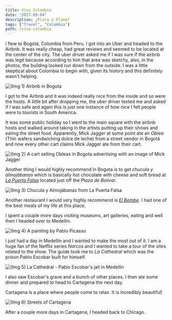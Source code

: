 ```yaml
---
title: Viva Colombia
date: "2017-09-04"
description: ¿Plata o Plomo?
tags: ["Travel", "Colombia"]
path: /viva-colombia
---
```


I flew to Bogotá, Colombia from Peru. I got into an Uber and headed to the Airbnb.
It was really cheap, had great reviews and seemed to be located at the center
of the city. The uber driver asked me if I was sure if the airbnb was legit
because according to him that area was sketchy, also, in the photos, the building
looked run down from the outside. I was a little skeptical about Colombia to
begin with, given its history and this definitely wasn't helping.

![(Img 1) Airbnb in Bogota](../images/2017-09-04-viva-colombia/bogota_airbnb.png)

I got to the Airbnb and it was indeed really nice from the inside and so were
the hosts. A little bit after dropping me, the uber driver texted me and asked
if I was safe and again this is just one instance of how nice I felt people
were to tourists in South America.

It was some public holiday so I went to the main square with the airbnb hosts
and walked around taking in the artists putting up their shows and eating the
street food. Apparently, Mick Jagger at some point ate an _Oblea_ (Thin wafers
  sandwiching dulce de leche) from a street vendor in Bogotá and now every
  other cart claims Mick Jagger ate from their cart.

![(Img 2) A cart selling Obleas in Bogota advertising with an image of Mick Jagger](../images/2017-09-04-viva-colombia/bogota_mick_jagger_obleas.png)

Another thing I would highly recommend in Bogota is to get _chucula y almojábanas_ which
is basically hot chocolate with cheese and soft bread at [_La Puerta Falsa_](https://www.lonelyplanet.com/colombia/bogota/restaurants/la-puerta-falsa/a/poi-eat/419079/363308) located just off the _Plaza de Bolívar_.

![(Img 3) Chucula y Almojábanas from La Puerta Falsa](../images/2017-09-04-viva-colombia/hot_chocolate_bogota.jpeg)

Another restaurant I would very highly recommend is [_El Bembe_](https://www.tripadvisor.com/Restaurant_Review-g294074-d3780825-Reviews-El_Bembe-Bogota.html). I had one of
the best meals of my life at this place.

I spent a couple more days visiting museums, art galleries, eating and well
then I headed over to Medellín.

![(Img 4) A painting by Pablo Picasso](../images/2017-09-04-viva-colombia/pablo_picasso_bogota.jpeg)

I just had a day in Medellín and I wanted to make the most out of it. I am a
huge fan of the Netflix series _Narcos_ and I wanted to take a tour of the sites
related to the show. The guide took me to _La Cathedral_ which was the prison
Pablo Escobar built for himself.

![(Img 5) La Cathedral - Pablo Escobar's jail in Medellin](../images/2017-09-04-viva-colombia/la_cathedral_medellin.jpeg)

I also saw Escobar's grave and a bunch of other places. I then ate some dinner
and prepared to head to Cartagena the next day.

Cartagena is a place where people come to relax. It is incredibly beautiful!

![(Img 6) Streets of Cartagena](../images/2017-09-04-viva-colombia/cartagena_streets.jpeg)

After a couple more days in Cartagena, I headed back to Chicago.
